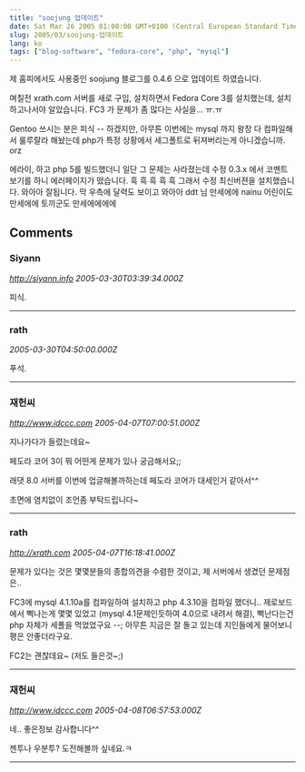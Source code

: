 ```yaml
---
title: "soojung 업데이트"
date: Sat Mar 26 2005 01:00:00 GMT+0100 (Central European Standard Time)
slug: 2005/03/soojung-업데이트
lang: ko
tags: ["blog-software", "fedora-core", "php", "mysql"]
---
```


제 홈피에서도 사용중인 soojung 블로그를 0.4.6 으로 업데이트 하였습니다.

며칠전 xrath.com 서버를  새로 구입, 설치하면서 Fedora Core 3를 설치했는데,
설치하고나서야 알았습니다. FC3 가 문제가 좀 많다는 사실을... ㅠ.ㅠ

Gentoo 쓰시는 분은 피식 -- 하겠지만, 아무튼 이번에는 mysql 까지 왕창 다 컴파일해서 룰루랄라 해놨는데 php가 특정 상황에서 세그폴트로 뒤져버리는게 아니겠습니까. orz

에라이, 하고 php 5를 빌드했더니 일단 그 문제는 사라졌는데 수정 0.3.x 에서 코멘트 보기를 하니 에러페이지가 떴습니다. 흑 흑 흑 흑 흑
그래서 수정 최신버젼을 설치했습니다. 와아아 잘됩니다. 막 우측에 달력도 보이고 와아아 ddt 님 만세에에 nainu 어린이도 만세에에 토끼군도 만세에에에에

## Comments

### Siyann
*http://siyann.info*
*2005-03-30T03:39:34.000Z*

피식.

---

### rath
*2005-03-30T04:50:00.000Z*

푸석.

---

### 재헌씨
*http://www.idccc.com*
*2005-04-07T07:00:51.000Z*

지나가다가 들렀는데요~

페도라 코어 3이 뭐 어떤게 문제가 있나 궁금해서요;;

래댓 8.0 서버를 이번에 업글해볼까하는데 페도라 코어가 대세인거 같아서^^

초면에 염치없이 조언좀 부탁드립니다~

---

### rath
*http://xrath.com*
*2005-04-07T16:18:41.000Z*

문제가 있다는 것은 몇몇분들의 종합의견을 수렴한 것이고, 제 서버에서 생겼던 문제점은..

FC3에 mysql 4.1.10a를 컴파일하여 설치하고 php 4.3.10을 컴파일 했더니.. 제로보드에서 뻑나는게 몇몇 있었고 (mysql 4.1문제인듯하여 4.0으로 내려서 해결), 뻑난다는건 php 자체가 세폴을 먹었었구요 --; 아무튼 지금은 잘 돌고 있는데 지인들에게 물어보니 평은 안좋더라구요.

FC2는 괜찮데요~ (저도 들은것~;)

---

### 재헌씨
*http://www.idccc.com*
*2005-04-08T06:57:53.000Z*

네.. 좋은정보 감사합니다^^

젠투나 우분투? 도전해볼까 싶네요.ㅋ

---
